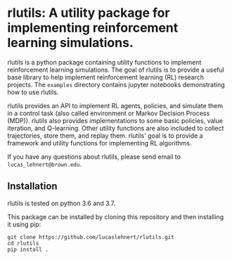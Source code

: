 # rlutils: A utility package for implementing reinforcement learning simulations.

rlutils is a python package containing utility functions to implement reinforcement learning simulations. 
The goal of rlutils is to provide a useful base library to help implement reinforcement learning (RL) research projects.
The `examples` directory contains jupyter notebooks demonstrating how to use rlutils.

rlutils provides an API to implement RL agents, policies, and simulate them in a control task (also called environment or Markov Decision Process (MDP)). rlutils also provides implementations to some basic policies, value iteration, and Q-learning. Other utility functions are also included to collect trajectories, store them, and replay them.
rlutils' goal is to provide a framework and utility functions for implementing RL algorithms.

If you have any questions about rlutils, please send email to `lucas_lehnert@brown.edu`.

## Installation

rlutils is tested on python 3.6 and 3.7.

This package can be installed by cloning this repository and then installing it using pip:

```
git clone https://github.com/lucaslehnert/rlutils.git
cd rlutils
pip install .
```